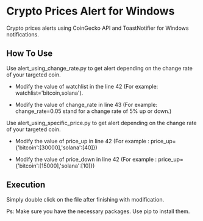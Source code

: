 # Crypto Prices Alert for Windows
Crypto prices alerts using CoinGecko API and ToastNotifier for Windows notifications.

## How To Use
Use alert_using_change_rate.py to get alert depending on the change rate of your targeted coin.

- Modify the value of watchlist in the line 42 
(For example: watchlist='bitcoin,solana').

- Modify the value of change_rate in line 43
(For example: change_rate=0.05 stand for a change rate of 5% up or down.)

Use alert_using_specific_price.py to get alert depending on the change rate of your targeted coin.

- Modify the value of price_up in line 42
(For example : price_up={'bitcoin':[30000],'solana':[40]})

- Modify the value of price_down in line 42
(For example : price_up={'bitcoin':[15000],'solana':[10]})


## Execution

Simply double click on the file after finishing with modification.

Ps: Make sure you have the necessary packages.
Use pip to install them.
